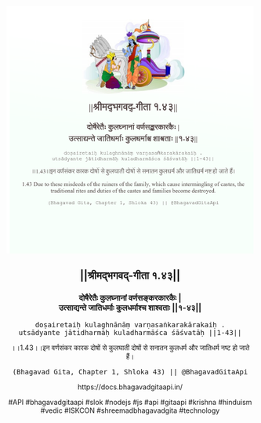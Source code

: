 <img src="../../asset/BG_1_43.png"/>
<center><h2>||श्रीमद्‍भगवद्‍-गीता १.४३||</h2>
<h3>दोषैरेतैः कुलघ्नानां वर्णसङ्करकारकैः |<br/>उत्साद्यन्ते जातिधर्माः कुलधर्माश्च शाश्वताः ||१-४३||</h3>
<pre>doṣairetaiḥ kulaghnānāṃ varṇasaṅkarakārakaiḥ .<br/>utsādyante jātidharmāḥ kuladharmāśca śāśvatāḥ ||1-43||</pre>
<p>।।1.43।।इन वर्णसंकर कारक दोषों से कुलघाती दोषों से सनातन कुलधर्म और जातिधर्म नष्ट हो जाते हैं।</p>
<pre>(Bhagavad Gita, Chapter 1, Shloka 43) || @BhagavadGitaApi</pre><p>https://docs.bhagavadgitaapi.in/</p><p>#API #bhagavadgitaapi #slok #nodejs #js #api #gitaapi #krishna #hinduism #vedic #ISKCON #shreemadbhagavadgita #technology</p></center>